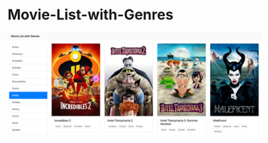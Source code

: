 # Movie-List-with-Genres

![image](https://github.com/JessieMosbi/Movie-List-with-Genres/blob/master/interface.png?raw=true)
